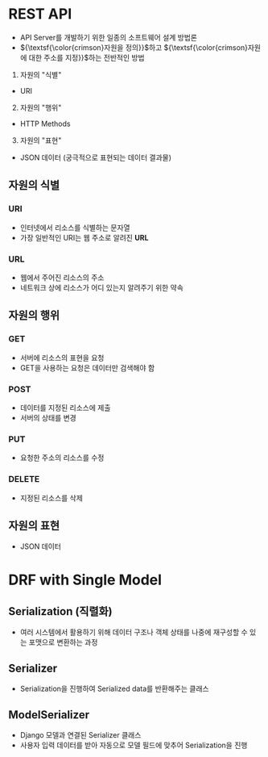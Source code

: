 # REST API
- API Server를 개발하기 위한 일종의 소프트웨어 설계 방법론
- ${\textsf{\color{crimson}자원을 정의}}$하고 ${\textsf{\color{crimson}자원에 대한 주소를 지정}}$하는 전반적인 방법
1. 자원의 "식별"
  - URI
2. 자원의 "행위"
  - HTTP Methods
3. 자원의 "표현"
  - JSON 데이터 (궁극적으로 표현되는 데이터 결과물)

## 자원의 식별
### URI
- 인터넷에서 리소스를 식별하는 문자열
- 가장 일반적인 URI는 웹 주소로 알려진 **URL**

### URL
- 웹에서 주어진 리소스의 주소
- 네트워크 상에 리소스가 어디 있는지 알려주기 위한 약속

## 자원의 행위
### GET
- 서버에 리소스의 표현을 요청
- GET을 사용하는 요청은 데이터만 검색해야 함

### POST
- 데이터를 지정된 리소스에 제출
- 서버의 상태를 변경

### PUT
- 요청한 주소의 리소스를 수정

### DELETE
- 지정된 리소스를 삭제

## 자원의 표현
- JSON 데이터

# DRF with Single Model
## Serialization (직렬화)
- 여러 시스템에서 활용하기 위해 데이터 구조나 객체 상태를 나중에 재구성할 수 있는 포맷으로 변환하는 과정

## Serializer
- Serialization을 진행하여 Serialized data를 반환해주는 클래스

## ModelSerializer
- Django 모델과 연결된 Serializer 클래스
- 사용자 입력 데이터를 받아 자동으로 모델 필드에 맞추어 Serialization을 진행